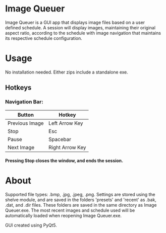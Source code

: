 # Image Queuer
Image Queuer is a GUI app that displays image files based on a user defined schedule. A session will display images, maintaining their original aspect ratio, according to the schedule with image navigation that maintains its respective schedule configuration. 

# Usage
No installation needed. Either zips include a standalone exe. 

## Hotkeys
### Navigation Bar: 
Button | Hotkey
------------ | -------------
Previous Image | Left Arrow Key
Stop | Esc 
Pause | Spacebar
Next Image | Right Arrow Key
#### Pressing Stop closes the window, and ends the session.

# About
Supported file types: .bmp, .jpg, .jpeg, .png. Settings are stored using the shelve module, and are saved in the folders 'presets' and 'recent' as .bak, .dat, and .dir files. These folders are saved in the same directory as Image Queuer.exe. The most recent images and schedule used will be automatically loaded when reopening Image Queuer.exe. 

GUI created using PyQt5. 
